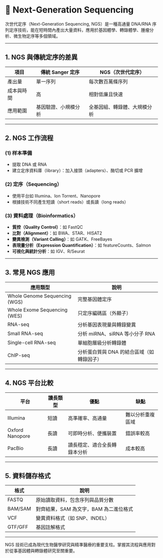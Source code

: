 # 🧬 Next-Generation Sequencing

次世代定序（Next-Generation Sequencing, NGS）是一種高通量 DNA/RNA 序列定序技術，能在短時間內產出大量資料，應用於基因體學、轉錄體學、腫瘤分析、微生物定序等多個領域。

---

## 1. NGS 與傳統定序的差異

| 項目    | 傳統 Sanger 定序 | NGS（次世代定序）     |
| ----- | ------------ | -------------- |
| 產出量   | 單一序列         | 每次數百萬條序列       |
| 成本與時間 | 高            | 相對低廉且快速        |
| 應用範圍  | 基因驗證、小規模分析   | 全基因組、轉錄體、大規模分析 |

---

## 2. NGS 工作流程

### (1) 样本準備

* 提取 DNA 或 RNA
* 建立定序資料庫（library）：加入接頭（adapters）、酶切或 PCR 擴增

### (2) 定序（Sequencing）

* 使用平台如 Illumina、Ion Torrent、Nanopore
* 根據技術不同產生短讀（short reads）或長讀（long reads）

### (3) 資料處理（Bioinformatics）

* **質控（Quality Control）**：如 FastQC
* **比對（Alignment）**：如 BWA、STAR、HISAT2
* **變異檢測（Variant Calling）**：如 GATK、FreeBayes
* **表現量分析（Expression Quantification）**：如 featureCounts、Salmon
* **可視化與統計分析**：如 IGV、R/Seurat

---

## 3. 常見 NGS 應用

| 應用類型                          | 說明                      |
| ----------------------------- | ----------------------- |
| Whole Genome Sequencing (WGS) | 完整基因體定序                 |
| Whole Exome Sequencing (WES)  | 只定序編碼區（外顯子）             |
| RNA-seq                       | 分析基因表現量與轉錄變異            |
| Small RNA-seq                 | 分析 miRNA、siRNA 等小分子 RNA |
| Single-cell RNA-seq           | 單細胞層級分析轉錄體              |
| ChIP-seq                      | 分析蛋白質與 DNA 的結合區域（如轉錄因子） |

---

## 4. NGS 平台比較

| 平台              | 讀長類型 | 優點             | 缺點       |
| --------------- | ---- | -------------- | -------- |
| Illumina        | 短讀   | 高準確率、高通量       | 難以分析重複區域 |
| Oxford Nanopore | 長讀   | 可即時分析、便攜裝置     | 錯誤率較高    |
| PacBio          | 長讀   | 讀長穩定、適合全長轉錄本分析 | 成本較高     |

---

## 5. 資料儲存格式

| 格式      | 說明                      |
| ------- | ----------------------- |
| FASTQ   | 原始讀取資料，包含序列與品質分數        |
| BAM/SAM | 對齊結果，SAM 為文字，BAM 為二進位格式 |
| VCF     | 變異資料格式（如 SNP、INDEL）     |
| GTF/GFF | 基因註解格式                  |

---

NGS 技術已成為現代生物醫學研究與精準醫療的重要支柱。掌握其流程與應用對於從事基因體與轉錄體研究至關重要。
